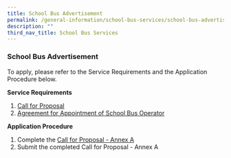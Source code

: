 ```yaml
---
title: School Bus Advertisement
permalink: /general-information/school-bus-services/school-bus-advertisement/
description: ""
third_nav_title: School Bus Services
---
```

### School Bus Advertisement
To apply, please refer to the Service Requirements and the Application Procedure below.

**Service Requirements**
1. [Call for Proposal](/files/School%20Bus/call%20for%20proposals%20(version%20june%202023).pdf)
2. [Agreement for Appointment of School Bus Operator](/files/School%20Bus/agreement%20for%20appointment%20of%20school%20bus%20operator%20(version%20june%202023).pdf)

**Application Procedure**
1. Complete the [Call for Proposal - Annex A](/files/School%20Bus/call%20for%20proposal%20annex%20a%20(version%20june%202023).pdf)
2. Submit the completed Call for Proposal - Annex A